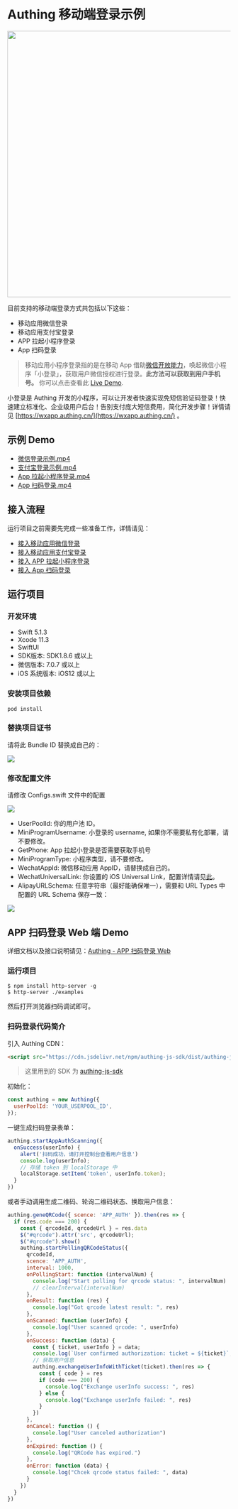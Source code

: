 # Authing 移动端登录示例

<img src="https://cdn.authing.cn/blog/20200229192013.png" height="600px" align="center">

目前支持的移动端登录方式共包括以下这些：

- 移动应用微信登录
- 移动应用支付宝登录
- APP 拉起小程序登录
- App 扫码登录

> 移动应用小程序登录指的是在移动 App 借助[微信开放能力](https://developers.weixin.qq.com/doc/oplatform/Mobile_App/Launching_a_Mini_Program/Launching_a_Mini_Program.html)，唤起微信小程序「小登录」，获取用户微信授权进行登录。**此方法可以获取到用户手机号。** 你可以点击查看此 [Live Demo](https://cdn.authing.cn/docs/1582853403868656.mp4).

小登录是 Authing 开发的小程序，可以让开发者快速实现免短信验证码登录！快速建立标准化、企业级用户后台！告别支付庞大短信费用，简化开发步骤！详情请见 [https://wxapp.authing.cn/](https://wxapp.authing.cn/) 。

## 示例 Demo

- [微信登录示例.mp4](https://cdn.authing.cn/%E5%BE%AE%E4%BF%A1%E7%99%BB%E5%BD%95.MP4)
- [支付宝登录示例.mp4](https://cdn.authing.cn/%E6%94%AF%E4%BB%98%E5%AE%9D%E7%99%BB%E5%BD%95.MP4)
- [App 拉起小程序登录.mp4](https://cdn.authing.cn/%E5%B0%8F%E7%A8%8B%E5%BA%8F%E7%99%BB%E5%BD%95.MP4)
- [App 扫码登录.mp4](https://cdn.authing.cn/App%E6%89%AB%E7%A0%81%E7%99%BB%E5%BD%95.MP4)

## 接入流程

运行项目之前需要先完成一些准备工作，详情请见：

- [接入移动应用微信登录](https://docs.authing.cn/authing/social-login/mobile/wechat-mobile)
- [接入移动应用支付宝登录](https://docs.authing.cn/authing/social-login/mobile/alipay)
- [接入 APP 拉起小程序登录](https://docs.authing.cn/authing/social-login/miniprogram/app2wxapp)
- [接入 App 扫码登录](https://docs.authing.cn/authing/scan-qrcode/app-qrcode)


## 运行项目

### 开发环境

- Swift 5.1.3
- Xcode 11.3
- SwiftUI
- SDK版本: SDK1.8.6 或以上
- 微信版本: 7.0.7 或以上
- iOS 系统版本: iOS12 或以上


### 安装项目依赖

```
pod install
```

### 替换项目证书

请将此 Bundle ID 替换成自己的：

![](https://cdn.authing.cn/blog/20200229185718.png)


### 修改配置文件

请修改 Configs.swift 文件中的配置

![](https://cdn.authing.cn/blog/20200229185827.png)

- UserPoolId: 你的用户池 ID。
- MiniProgramUsername: 小登录的 username, 如果你不需要私有化部署，请不要修改。
- GetPhone: App 拉起小登录是否需要获取手机号
- MiniProgramType: 小程序类型，请不要修改。
- WechatAppId: 微信移动应用 AppID，请替换成自己的。
- WechatUniversalLink: 你设置的 iOS Universal Link，配置详情请见[此](https://docs.authing.cn/authing/social-login/mobile/wechat-mobile)。
- AlipayURLSchema: 任意字符串（最好能确保唯一），需要和 URL Types 中配置的 URL Schema 保存一致：

![](https://cdn.authing.cn/blog/20200229190253.png)

## APP 扫码登录 Web 端 Demo

详细文档以及接口说明请见：[Authing - APP 扫码登录 Web](https://docs.authing.cn/authing/scan-qrcode/app-qrcode)

### 运行项目

```shell
$ npm install http-server -g
$ http-server ./examples 
```

然后打开浏览器扫码调试即可。

### 扫码登录代码简介

引入 Authing CDN：

```html
<script src="https://cdn.jsdelivr.net/npm/authing-js-sdk/dist/authing-js-sdk-browser.min.js"></script>
```

> 这里用到的 SDK 为 [authing-js-sdk](https://github.com/authing/authing.js)

初始化：

```javascript
const authing = new Authing({
  userPoolId: 'YOUR_USERPOOL_ID',
});
```

一键生成扫码登录表单：

```javascript
authing.startAppAuthScanning({
  onSuccess(userInfo) {
    alert('扫码成功，请打开控制台查看用户信息')
    console.log(userInfo);
    // 存储 token 到 localStorage 中
    localStorage.setItem('token', userInfo.token);
  }
})
```

或者手动调用生成二维码、轮询二维码状态、换取用户信息：

```javascript
authing.geneQRCode({ scence: 'APP_AUTH' }).then(res => {
  if (res.code === 200) {
    const { qrcodeId, qrcodeUrl } = res.data
    $("#qrcode").attr('src', qrcodeUrl);
    $("#qrcode").show()
    authing.startPollingQRCodeStatus({
      qrcodeId,
      scence: 'APP_AUTH',
      interval: 1000,
      onPollingStart: function (intervalNum) {
        console.log("Start polling for qrcode status: ", intervalNum)
        // clearInterval(intervalNum)
      },
      onResult: function (res) {
        console.log("Got qrcode latest result: ", res)
      },
      onScanned: function (userInfo) {
        console.log("User scanned qrcode: ", userInfo)
      },
      onSuccess: function (data) {
        const { ticket, userInfo } = data;
        console.log(`User confirmed authorization: ticket = ${ticket}`, userInfo)
        // 获取用户信息
        authing.exchangeUserInfoWithTicket(ticket).then(res => {
          const { code } = res
          if (code === 200) {
            console.log("Exchange userInfo success: ", res)
          } else {
            console.log("Exchange userInfo failed: ", res)
          }
        })
      },
      onCancel: function () {
        console.log("User canceled authorization")
      },
      onExpired: function () {
        console.log("QRCode has expired.")
      },
      onError: function (data) {
        console.log("Chcek qrcode status failed: ", data)
      }
    })
  }
})
```
